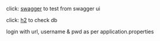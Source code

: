 
click: [swagger](http://localhost:8080/swagger-ui/) to test from swagger ui

click: [h2](http://localhost:8080/h2-console) to check db
    
login with url, username & pwd as per application.properties
